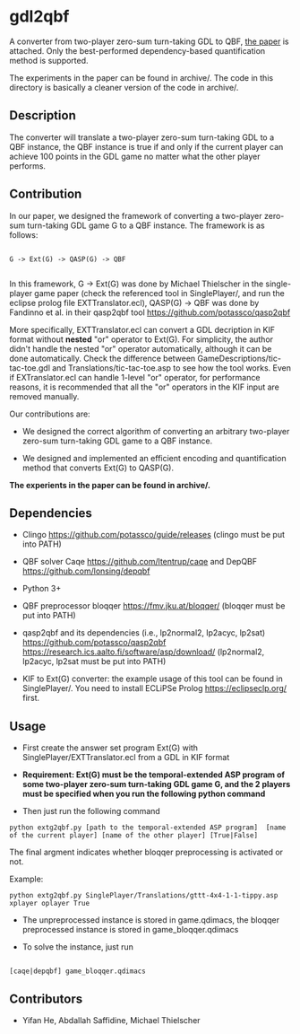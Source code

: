 # gdl2qbf
A converter from two-player zero-sum turn-taking GDL to QBF, [the paper](submission-final.pdf) is attached. Only the best-performed dependency-based quantification method is supported.

The experiments in the paper can be found in archive/. The code in this directory is basically a cleaner version of the code in archive/.

## Description

The converter will translate a two-player zero-sum turn-taking GDL to a QBF instance, the QBF instance is true if and only if the current player can achieve 100 points in the GDL game no matter what the other player performs.

## Contribution

In our paper, we designed the framework of converting a two-player zero-sum turn-taking GDL game G to a QBF instance.
The framework is as follows:
```

G -> Ext(G) -> QASP(G) -> QBF


```

In this framework, G -> Ext(G) was done by Michael Thielscher in the single-player game paper (check the referenced tool in SinglePlayer/, and run the eclipse prolog file EXTTranslator.ecl), QASP(G) -> QBF was done by Fandinno et al. in their qasp2qbf tool https://github.com/potassco/qasp2qbf

More specifically, EXTTranslator.ecl can convert a GDL decription in KIF format without **nested** "or" operator to Ext(G). For simplicity, the author didn't handle the nested "or" operator automatically, although it can be done automatically. Check the difference between GameDescriptions/tic-tac-toe.gdl and Translations/tic-tac-toe.asp to see how the tool works. Even if EXTranslator.ecl can handle 1-level "or" operator, for performance reasons, it is recommended that all the "or" operators in the KIF input are removed manually.

Our contributions are:

* We designed the correct algorithm of converting an arbitrary two-player zero-sum turn-taking GDL game to a QBF instance.

* We designed and implemented an efficient encoding and quantification method that converts Ext(G) to QASP(G).


**The experients in the paper can be found in archive/.**

## Dependencies

* Clingo https://github.com/potassco/guide/releases (clingo must be put into PATH)

* QBF solver Caqe https://github.com/ltentrup/caqe and DepQBF  https://github.com/lonsing/depqbf 

* Python 3+

* QBF preprocessor bloqqer  https://fmv.jku.at/bloqqer/ (bloqqer must be put into PATH)

* qasp2qbf and its dependencies (i.e., lp2normal2, lp2acyc, lp2sat) https://github.com/potassco/qasp2qbf https://research.ics.aalto.fi/software/asp/download/ (lp2normal2, lp2acyc, lp2sat must be put into PATH)

* KIF to Ext(G) converter: the example usage of this tool can be found in SinglePlayer/. You need to install ECLiPSe Prolog https://eclipseclp.org/ first.

## Usage

* First create the answer set program Ext(G) with SinglePlayer/EXTTranslator.ecl from a GDL in KIF format

* **Requirement: Ext(G) must be the temporal-extended ASP program of some two-player zero-sum turn-taking GDL game G, and the 2 players must be specified when you run the following python command**


* Then just run the following command

```
python extg2qbf.py [path to the temporal-extended ASP program]  [name of the current player] [name of the other player] [True|False]

```

The final argment indicates whether bloqqer preprocessing is activated or not.

Example:

```
python extg2qbf.py SinglePlayer/Translations/gttt-4x4-1-1-tippy.asp xplayer oplayer True

```

* The unpreprocessed instance is stored in game.qdimacs, the bloqqer preprocessed instance is stored in game_bloqqer.qdimacs

* To solve the instance, just run

```

[caqe|depqbf] game_bloqqer.qdimacs

```

## Contributors

* Yifan He, Abdallah Saffidine, Michael Thielscher
